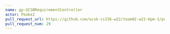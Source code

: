 ```yaml
---
name: gp-UCSBRequirementController
actor: Peake2
pull_request_url: https://github.com/ucsb-cs156-w22/team02-w22-6pm-1/pull/29
pull_request_num: 29
---
```

